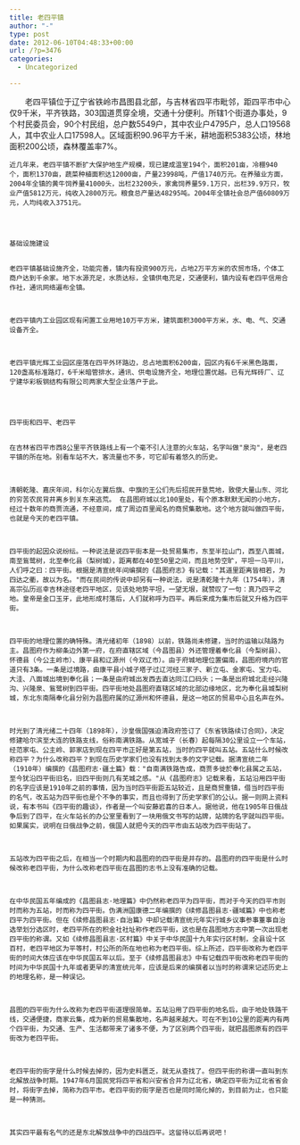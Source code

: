 ```yaml
---
title: 老四平镇
author: "-"
type: post
date: 2012-06-10T04:48:33+00:00
url: /?p=3476
categories:
  - Uncategorized

---
```

<p id="lemmaTitle-1113566">
  　　老四平镇位于辽宁省铁岭市昌图县北部，与吉林省四平市毗邻，距四平市中心仅9千米，平齐铁路，303国道贯穿全境，交通十分便利。所辖1个街道办事处，9个村民委员会，90个村民组，总户数5549户，其中农业户4795户，总人口19568人，其中农业人口17598人。区域面积90.96平方千米，耕地面积5383公顷，林地面积200公顷，森林覆盖率7%。


  
  
    近几年来，老四平镇不断扩大保护地生产规模，现已建成温室194个，面积201亩，冷棚940个，面积1370亩，蔬菜种植面积达12000亩，产量23998吨，产值1740万元。在养殖业方面，2004年全镇的黄牛饲养量41000头，出栏23200头，家禽饲养量59.1万只，出栏39.9万只，牧业产值5812万元，纯收入2800万元。粮食总产量达48295吨。2004年全镇社会总产值60809万元，人均纯收入3751元。
  
  
  
  
    基础设施建设
  
  
    老四平镇基础设施齐全，功能完善，镇内有投资900万元，占地2万平方米的农贸市场，个体工商户达到千余家。地下水源充足，水质达标，全镇供电充足，交通便利，镇内设有老四平信用合作社，通讯网络遍布全镇。
  
  
  
    老四平镇内工业园区现有闲置工业用地10万平方米，建筑面积3000平方米，水、电、气、交通设备齐全。
  
  
  
    老四平镇光辉工业园区座落在四平外环路边，总占地面积6200亩，园区内有6千米黑色路面，120盏高标准路灯，6千米暗管排水，通讯、供电设施齐全，地理位置优越。已有光辉砖厂、辽宁建华彩板钢结构有限公司两家大型企业落户于此。
  
  
  
  
    四平街和四平、老四平
  
  
    在吉林省四平市西8公里平齐铁路线上有一个毫不引人注意的火车站，名字叫做"泉沟"，是老四平镇的所在地。别看车站不大，客流量也不多，可它却有着悠久的历史。
  
  
  
    清朝乾隆、嘉庆年间，科尔沁左翼后旗、中旗的王公们先后招民开垦荒地，致使大量山东、河北的穷苦农民背井离乡到关东来逃荒。 在昌图府城以北100里处，有个原本默默无闻的小地方，经过十数年的商贾流通，不经意间，成了周边百里闻名的商贸集散地。这个地方就叫做四平街，也就是今天的老四平镇。
  
  
  
    四平街的起因众说纷纭。一种说法是说四平街本是一处贸易集市，东至半拉山门，西至八面城，南至鴜鹭树，北至奉化县（梨树城），距离都在40至50里之间，而且地势空旷，平坦一马平川，人们呼之曰：四平街。根据是清宣统年间编撰的《昌图府志》有记载："其道里距离皆相若，为四达之衢，故以为名。"而在民间的传说中却另有一种说法，说是清乾隆十九年（1754年），清高宗弘历巡幸吉林途径老四平地区，见该处地势平坦，一望无垠，就赞叹了一句：真乃四平之地。皇帝是金口玉牙，此地形成村落后，人们就称呼为四平。再后来成为集市后就又升格为四平街。
  
  
  
    四平街的地理位置的确特殊。清光绪初年（1898）以前，铁路尚未修建，当时的运输以陆路为主。昌图府作为柳条边外第一府，在府直辖区域（今昌图县）外还管理着奉化县（今梨树县）、怀德县（今公主岭市）、康平县和辽源州（今双辽市）。由于府城地理位置偏南，昌图府境内的官道只有3条。一条是过境路，由康平县小城子塔子过辽河经三家子、新立屯、金家屯、宝力屯、大洼、八面城出境到奉化县；一条是由府城出发西去直达同江口码头；一条是出府城北走经兴隆沟、兴隆泉、鴜鹭树到四平街。四平街地处昌图府直辖区域的北部边缘地区，北为奉化县城梨树城，东北东南隔奉化县分别为昌图府属的辽源州和怀德县，是这一地区的贸易中心且名声在外。
  
  
  
    时光到了清光绪二十四年（1898年），沙皇俄国强迫清政府签订了《东省铁路续订合同》，决定修建哈尔滨至大连的铁路支线，俗称南满铁路。从宽城子（长春）起每隔30公里设立一个车站，经范家屯、公主岭、郭家店到现在四平市正好是第五站，当时的四平就叫五站。五站什么时候改称四平？为什么改称四平？到现在历史学家们也没有找到太多的文字记载。据清宣统二年（1910年）编撰的《昌图府志·疆土篇》载："自南满铁路告成，商贾多徙於奉化县属之五站，至今犹沿四平街旧名，旧四平街则几有芜城之感。"从《昌图府志》记载来看，五站沿用四平街的名字应该是1910年之前的事情，因为当时四平街距五站较近，且是商贸重镇，借当时四平街的名气，改五站为四平街也是个不争的事实，而且也得到了历史学家们的公认。据一则网上资料说，有本书叫《四平街的趣谈》，作者是一个叫安藤岩喜的日本人。据他说，他在1905年日俄战争后到了四平，在火车站长的办公室里看到了一块用俄文书写的站牌，站牌的名字就叫四平街。如果属实，说明在日俄战争之前，俄国人就把今天的四平市由五站改为四平街站了。
  
  
  
    五站改为四平街之后，在相当一个时期内和昌图府的四平街是并存的。昌图府的四平街是什么时候改称老四平街，为什么改称老四平街在昌图的志书上没有准确的记载。
  
  
  
    在中华民国五年编成的《昌图县志·地理篇》中仍然称老四平为四平街，而对于今天的四平市则时而称为五站，时而称为四平街。伪满洲国康德二年编撰的《续修昌图县志·疆域篇》中也称老四平为四平街。但在《续修昌图县志·自治篇》中却记载清宣统元年实行城乡议事参事董事自治选举划分选区时，老四平所在的积金社社址称作老四平街，这也是在昌图地方志中第一次出现老四平街的称谓。又如《续修昌图县志·区村篇》中关于中华民国十九年实行区村制，全县设十区百村，老四平地区为平等村，村公所的所在地也称为老四平街。综上所述，四平街改称为老四平街的时间大体应该在中华民国五年以后。至于《续修昌图县志》中有记载四平街改称老四平街的时间为中华民国十九年或者更早的清宣统元年，应该是后来的编撰者以当时的称谓来记述历史上的地理名称，是一种误记。
  
  
  
    昌图的四平街为什么改称为老四平街道理很简单。五站沿用了四平街的地名后，由于地处铁路干线，交通便捷，商家云集，成为新的贸易集散地，名声越来越大。可在不到10公里的距离内有两个四平街，为交通、生产、生活都带来了诸多不便，为了区别两个四平街，就把昌图原有的四平街改为老四平街。
  
  
  
    老四平街的街字是什么时候去掉的，因为史料匮乏，就无从查找了。但四平街的称谓一直叫到东北解放战争时期。1947年6月国民党将四平省和兴安省合并为辽北省，确定四平街为辽北省省会时，将街字去掉，简称为四平市。老四平街的街字是否也是同时简化掉的，到目前为止，也只能是一种猜测。
  
  
  
    其实四平最有名气的还是东北解放战争中的四战四平。这留待以后再说吧！
  

